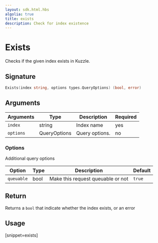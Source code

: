 ```yaml
---
layout: sdk.html.hbs
algolia: true
title: exists
description: Check for index existence
---
```


# Exists

Checks if the given index exists in Kuzzle.

## Signature

```go
Exists(index string, options types.QueryOptions) (bool, error)
```

## Arguments

| Arguments | Type         | Description                           | Required |
| --------- | ------------ | ------------------------------------- | -------- |
| `index`   | string       | Index name                            | yes      |
| `options` | QueryOptions | Query options. | no       |

### **Options**

Additional query options

| Option     | Type    | Description                       | Default |
| ---------- | ------- | --------------------------------- | ------- |
| `queuable` | bool | Make this request queuable or not | `true`  |

## Return

Returns a `bool` that indicate whether the index exists, or an error

## Usage

[snippet=exists]
